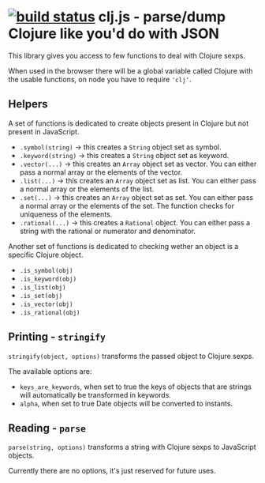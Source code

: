 [![build status](https://secure.travis-ci.org/meh/clj.js.png)](http://travis-ci.org/meh/clj.js)
clj.js - parse/dump Clojure like you'd do with JSON
===================================================

This library gives you access to few functions to deal with Clojure sexps.

When used in the browser there will be a global variable called Clojure with the usable functions,
on node you have to require `'clj'`.

Helpers
-------
A set of functions is dedicated to create objects present in Clojure but not present in JavaScript.

* `.symbol(string)` -> this creates a `String` object set as symbol.
* `.keyword(string)` -> this creates a `String` object set as keyword.
* `.vector(...)` -> this creates an `Array` object set as vector. You can either pass a normal array or the elements of the vector.
* `.list(...)` -> this creates an `Array` object set as list. You can either pass a normal array or the elements of the list.
* `.set(...)` -> this creates an `Array` object set as set. You can either pass a normal array or the elements of the set. The function checks for uniqueness of the elements.
* `.rational(...)` -> this creates a `Rational` object. You can either pass a string with the rational or numerator and denominator.

Another set of functions is dedicated to checking wether an object is a specific Clojure object.

* `.is_symbol(obj)`
* `.is_keyword(obj)`
* `.is_list(obj)`
* `.is_set(obj)`
* `.is_vector(obj)`
* `.is_rational(obj)`

Printing - `stringify`
----------------------
`stringify(object, options)` transforms the passed object to Clojure sexps.

The available options are:

* `keys_are_keywords`, when set to true the keys of objects that are strings will automatically be transformed in keywords.
* `alpha`, when set to true Date objects will be converted to instants.

Reading - `parse`
-----------------
`parse(string, options)` transforms a string with Clojure sexps to JavaScript objects.

Currently there are no options, it's just reserved for future uses.
